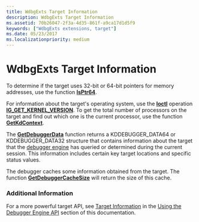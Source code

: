 ```yaml
---
title: WdbgExts Target Information
description: WdbgExts Target Information
ms.assetid: 70b26047-2f3a-4d35-861f-a9ca17d1d5f9
keywords: ["WdbgExts extensions, target"]
ms.date: 05/23/2017
ms.localizationpriority: medium
---
```


# WdbgExts Target Information


To determine if the target uses 32-bit or 64-bit pointers for memory addresses, use the function [**IsPtr64**](https://docs.microsoft.com/windows-hardware/drivers/ddi/wdbgexts/nf-wdbgexts-isptr64).

For information about the target's operating system, use the [**Ioctl**](https://docs.microsoft.com/windows-hardware/drivers/ddi/wdbgexts/nc-wdbgexts-pwindbg_ioctl_routine) operation [**IG\_GET\_KERNEL\_VERSION**](https://docs.microsoft.com/windows-hardware/drivers/ddi/wdbgexts/ns-wdbgexts-_dbgkd_get_version64). To get the total number of processors on the target and find out which one is the current processor, use the function [**GetKdContext**](https://docs.microsoft.com/windows-hardware/drivers/ddi/wdbgexts/nf-wdbgexts-getkdcontext).

The [**GetDebuggerData**](https://docs.microsoft.com/windows-hardware/drivers/ddi/wdbgexts/nf-wdbgexts-getdebuggerdata) function returns a KDDEBUGGER\_DATA64 or KDDEBUGGER\_DATA32 structure that contains information about the target that the [debugger engine](introduction.md#debugger-engine) has queried or determined during the current session. This information includes certain key target locations and specific status values.

The debugger caches some information obtained from the target. The function [**GetDebuggerCacheSize**](https://docs.microsoft.com/windows-hardware/drivers/ddi/wdbgexts/nf-wdbgexts-getdebuggercachesize) will return the size of this cache.

### <span id="additional_information"></span><span id="ADDITIONAL_INFORMATION"></span>Additional Information

For a more powerful target API, see [Target Information](target-information.md) in the [Using the Debugger Engine API](using-the-debugger-engine-api.md) section of this documentation.

 

 





